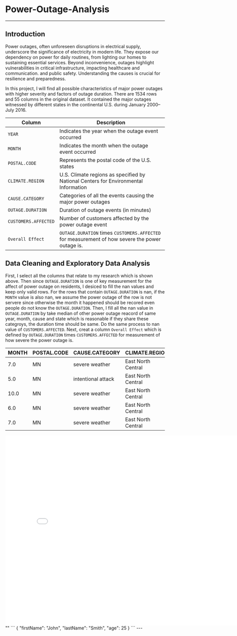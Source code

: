 # Power-Outage-Analysis

---

## Introduction

Power outages, often unforeseen disruptions in electrical supply, underscore the significance of electricity in modern
life. They expose our dependency on power for daily routines, from lighting our homes to sustaining essential services.
Beyond inconvenience, outages highlight vulnerabilities in critical infrastructure, impacting healthcare and communication.
and public safety. Understanding the causes is crucial for resilience and preparedness.

In this project, I will find all possible characteristics of major power outages with higher severity and factors of
outage duration.
There are 1534 rows and 55 columns in the original dataset. It contained the major outages witnessed by different states 
in the continental U.S. during January 2000–July 2016.

| Column             | Description                                                                          |
|--------------------|--------------------------------------------------------------------------------------|
| `YEAR`             | Indicates the year when the outage event occurred                                    |
| `MONTH`            | Indicates the month when the outage event occurred                                   |
| `POSTAL.CODE`      | Represents the postal code of the U.S. states                                        |
| `CLIMATE.REGION`   | U.S. Climate regions as specified by National Centers for Environmental Information  |
| `CAUSE.CATEGORY`   | Categories of all the events causing the major power outages                         |
| `OUTAGE.DURATION`  | Duration of outage events (in minutes)                                               |
| `CUSTOMERS.AFFECTED` | Number of customers affected by the power outage event                               |
|`Overall Effect`| `OUTAGE.DURATION` times `CUSTOMERS.AFFECTED` for measurement of how severe the power outage is.|

## Data Cleaning and Exploratory Data Analysis
First, I select all the columns that relate to my research which is shown above.
Then since `OUTAGE.DURATION` is one of key measurement for the affect of power outage on residents, I desiced to fill
the nan values and keep only valid rows.
For the rows that contain `OUTAGE.DURATION` is nan, if the `MONTH` value is also nan, we assume the power outage of the row is not
servere since otherwise the month it happened should be recored even people do not know the `OUTAGE.DURATION`.
Then, I fill all the nan value in `OUTAGE.DURATION` by take median of other power outage reacord of same year, month, cause and state
which is reasonable if they share these categroys, the duration time should be same. Do the same process to
nan value of `CUSTOMERS.AFFECTED`.
Next, creat a column `Overall Effect` which is defined by `OUTAGE.DURATION` times `CUSTOMERS.AFFECTED` for measurement of 
how severe the power outage is.

| MONTH   | POSTAL.CODE  | CAUSE.CATEGORY|	CLIMATE.REGION|	CUSTOMERS.AFFECTED|	OUTAGE.DURATION| Overall Effect  |
|-------- |--------------|---------------|----------------|-------------------|----------------|-----------------|
|7.0	|MN	|severe weather|	East North Central|	70000.0|	3060.0|	214200000.0|
|5.0	|MN	|intentional attack|East North Central|	2970.5|	1.0|	2970.5|
|10.0	|MN|	severe weather|	East North Central|	70000.0|	3000.0|	210000000.0|
|6.0	|MN|	severe weather|	East North Central|	68200.0|	2550.0|	173910000.0|
|7.0	|MN|	severe weather|	East North Central|	250000.0|	1740.0|	435000000.0|


<iframe src="pics/Pie of Cause Category.html" width=800 height=600 frameBorder=0></iframe>
""
```
{
  "firstName": "John",
  "lastName": "Smith",
  "age": 25
}
```
---
